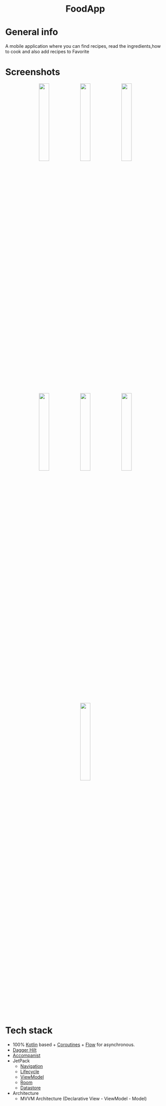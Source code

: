 <h1 align="center">FoodApp</h1>

# General info
A mobile application where you can find recipes, read the ingredients,how to cook and also add recipes to Favorite 

# Screenshots
<p align="center">
  <img src="https://user-images.githubusercontent.com/53014698/131824115-7354e1d0-e08d-4353-b500-0f7348e5e8f1.jpg" width="25%"/>
  <img src="https://user-images.githubusercontent.com/53014698/131824413-26f26fe0-d4ee-442e-ac2c-315707eeab5c.jpg" width="25%"/>
  <img src="https://user-images.githubusercontent.com/53014698/131824439-a748c4e9-050f-4018-9760-97468d74ed1c.jpg" width="25%"/>
  <img src="https://user-images.githubusercontent.com/53014698/131824422-f57deb0d-31de-4cb9-84b2-fb2e85bd955b.jpg" width="25%"/>
  <img src="https://user-images.githubusercontent.com/53014698/131824429-dc0df4d3-1388-4ed2-b1f0-62dd87021a35.jpg" width="25%"/>
  <img src="https://user-images.githubusercontent.com/53014698/131824433-4dfe69f0-0366-473b-b2f3-c0b737832616.jpg" width="25%"/>
  <img src="https://user-images.githubusercontent.com/53014698/131824447-8ad4af6b-d792-41ad-8fbc-d70bee753f63.jpg" width="25%"/>
</p>

# Tech stack
- 100% [Kotlin](https://kotlinlang.org/) based + [Coroutines](https://github.com/Kotlin/kotlinx.coroutines) + [Flow](https://kotlin.github.io/kotlinx.coroutines/kotlinx-coroutines-core/kotlinx.coroutines.flow/) for asynchronous.
- [Dagger Hilt](https://dagger.dev/hilt)
- [Accompanist](https://github.com/google/accompanist)
- JetPack
  - [Navigation](https://developer.android.com/guide/navigation)
  - [Lifecycle](https://developer.android.com/jetpack/androidx/releases/lifecycle)
  - [ViewModel](https://developer.android.com/topic/libraries/architecture/viewmodel)
  - [Room](https://developer.android.com/training/data-storage/room)
  - [Datastore](https://developer.android.com/topic/libraries/architecture/datastore)
- Architecture
  - MVVM Architecture (Declarative View - ViewModel - Model)
